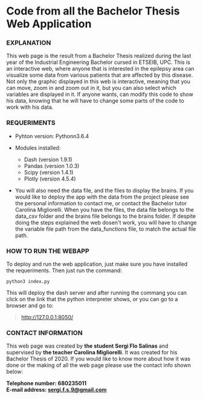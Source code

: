 # Code from all the Bachelor Thesis Web Application

### EXPLANATION

This web page is the result from a Bachelor Thesis realized during the last year of the Industrial Engineering Bachelor cursed in ETSEIB, UPC. This is an interactive web, where anyone that is interested in the epilepsy area can visualize some data from various patients that are affected by this disease. Not only the graphic displayed in this web is interactive, meaning that you can move, zoom in and zoom out in it, but you can also select which variables are displayed in it. If anyone wants, can modify this code to show his data, knowing that he will have to change some parts of the code to work with his data. 

### REQUERIMENTS

- Pyhton version: Pythonn3.6.4

- Modules installed:
    - Dash (version 1.9.1)
    - Pandas (version 1.0.3)
    - Scipy (version 1.4.1)
    - Plotly (version 4.5.4)

- You will also need the data file, and the files to display the brains. If you would like to deploy the app with the data from the project please see the personal information to contact me, or contact the Bachelor tutor Carolina Migliorelli. When you have the files, the data file belongs to the data_csv folder and the brains file belongs to the brains folder. If despite doing the steps explained the web dosen't work, you will have to change the variable file path from the data_functions file, to match the actual file path.

### HOW TO RUN THE WEBAPP

To deploy and run the web application, just make sure you have installed the requeriments. Then just run the command:

    python3 index.py

This will deploy the dash server and after running the commang you can click on the link that the python interpreter shows, or you can go to a browser and go to: 
>http://127.0.0.1:8050/

### CONTACT INFORMATION

This web page was created by **the student Sergi Flo Salinas** and supervised by **the teacher Carolina Migliorelli**. It was created for his Bachelor Thesis of 2020. If you would like to know more about how it was done or the making of all the web page please use the contact info shown below:

**Telephone number: 680235011**  
**E-mail address: sergi.f.s.9@gmail.com**
